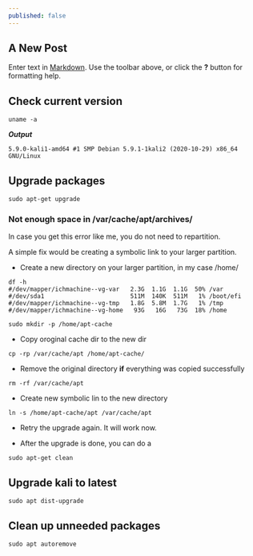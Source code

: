 ```yaml
---
published: false
---
```

## A New Post

Enter text in [Markdown](http://daringfireball.net/projects/markdown/). Use the toolbar above, or click the **?** button for formatting help.


## Check current version
```
uname -a
```

***Output***
```
5.9.0-kali1-amd64 #1 SMP Debian 5.9.1-1kali2 (2020-10-29) x86_64 GNU/Linux
```

## Upgrade packages
```
sudo apt-get upgrade
```

### Not enough space in /var/cache/apt/archives/
In case you get this error like me, you do not need to repartition.

A simple fix would be creating a symbolic link to your larger partition.

- Create a new directory on your larger partition, in my case /home/
```
df -h
#/dev/mapper/ichmachine--vg-var   2.3G  1.1G  1.1G  50% /var
#/dev/sda1                        511M  140K  511M   1% /boot/efi
#/dev/mapper/ichmachine--vg-tmp   1.8G  5.8M  1.7G   1% /tmp
#/dev/mapper/ichmachine--vg-home   93G   16G   73G  18% /home

sudo mkdir -p /home/apt-cache
```

- Copy oroginal cache dir to the new dir
```
cp -rp /var/cache/apt /home/apt-cache/
```

- Remove the original directory **if** everything was copied successfully
```
rm -rf /var/cache/apt
```

- Create new symbolic lin to the new directory
```
ln -s /home/apt-cache/apt /var/cache/apt
```

- Retry the upgrade again. It will work now.

- After the upgrade is done, you can do a
```
sudo apt-get clean
```

## Upgrade kali to latest
```
sudo apt dist-upgrade
```

## Clean up unneeded packages
```
sudo apt autoremove
```